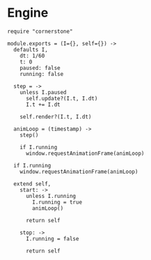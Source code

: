 Engine
======

    require "cornerstone"

    module.exports = (I={}, self={}) ->
      defaults I,
        dt: 1/60
        t: 0
        paused: false
        running: false

      step = ->
        unless I.paused
          self.update?(I.t, I.dt)
          I.t += I.dt

        self.render?(I.t, I.dt)

      animLoop = (timestamp) ->
        step()

        if I.running
          window.requestAnimationFrame(animLoop)

      if I.running
        window.requestAnimationFrame(animLoop)

      extend self,
        start: ->
          unless I.running
            I.running = true
            animLoop()

          return self

        stop: ->
          I.running = false

          return self
